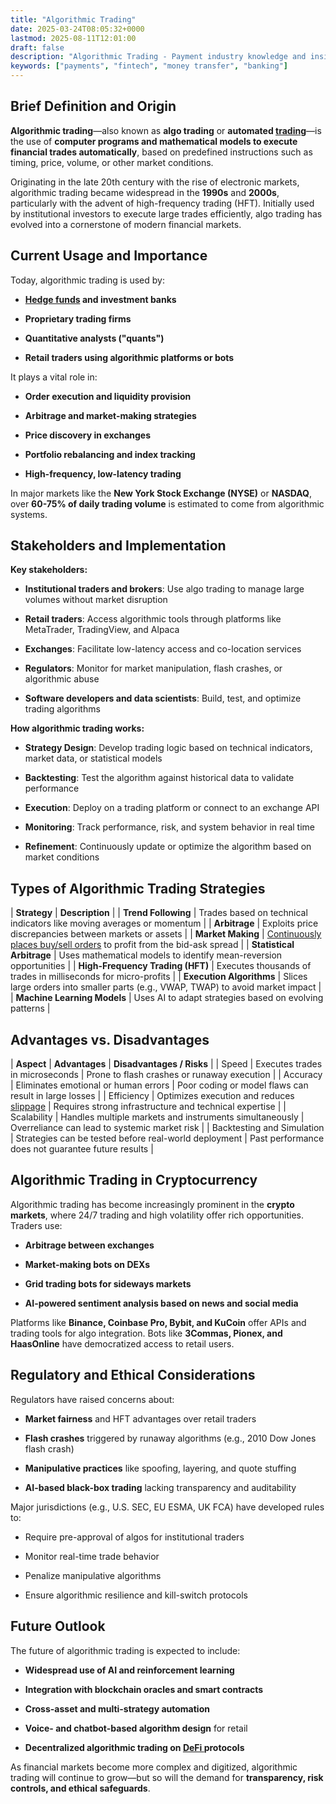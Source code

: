 ```yaml
---
title: "Algorithmic Trading"
date: 2025-03-24T08:05:32+0000
lastmod: 2025-08-11T12:01:00
draft: false
description: "Algorithmic Trading - Payment industry knowledge and insights"
keywords: ["payments", "fintech", "money transfer", "banking"]
---
```


## Brief Definition and Origin

**Algorithmic trading**—also known as **algo trading** or **automated [trading](https://faisalkhanllc.xyz/resources/payments-wiki/t/trading/)**—is the use of **computer programs and mathematical models to execute financial trades automatically**, based on predefined instructions such as timing, price, volume, or other market conditions.

Originating in the late 20th century with the rise of electronic markets, algorithmic trading became widespread in the **1990s** and **2000s**, particularly with the advent of high-frequency trading (HFT). Initially used by institutional investors to execute large trades efficiently, algo trading has evolved into a cornerstone of modern financial markets.

## Current Usage and Importance

Today, algorithmic trading is used by:

- **[Hedge funds](https://faisalkhanllc.xyz/resources/payments-wiki/h/hedge-fund/) and investment banks**

- **Proprietary trading firms**

- **Quantitative analysts ("quants")**

- **Retail traders using algorithmic platforms or bots**

It plays a vital role in:

- **Order execution and liquidity provision**

- **Arbitrage and market-making strategies**

- **Price discovery in exchanges**

- **Portfolio rebalancing and index tracking**

- **High-frequency, low-latency trading**

In major markets like the **New York Stock Exchange (NYSE)** or **NASDAQ**, over **60-75% of daily trading volume** is estimated to come from algorithmic systems.

## Stakeholders and Implementation

**Key stakeholders:**

- **Institutional traders and brokers**: Use algo trading to manage large volumes without market disruption

- **Retail traders**: Access algorithmic tools through platforms like MetaTrader, TradingView, and Alpaca

- **Exchanges**: Facilitate low-latency access and co-location services

- **Regulators**: Monitor for market manipulation, flash crashes, or algorithmic abuse

- **Software developers and data scientists**: Build, test, and optimize trading algorithms

**How algorithmic trading works:**

- **Strategy Design**: Develop trading logic based on technical indicators, market data, or statistical models

- **Backtesting**: Test the algorithm against historical data to validate performance

- **Execution**: Deploy on a trading platform or connect to an exchange API

- **Monitoring**: Track performance, risk, and system behavior in real time

- **Refinement**: Continuously update or optimize the algorithm based on market conditions

## Types of Algorithmic Trading Strategies

| ****Strategy**** | ****Description**** |
| **Trend Following** | Trades based on technical indicators like moving averages or momentum |
| **Arbitrage** | Exploits price discrepancies between markets or assets |
| **Market Making** | [Continuously places buy/sell orders](https://faisalkhanllc.xyz/resources/payments-wiki/a/automated-market-makers-amms/) to profit from the bid-ask spread |
| **Statistical Arbitrage** | Uses mathematical models to identify mean-reversion opportunities |
| **High-Frequency Trading (HFT)** | Executes thousands of trades in milliseconds for micro-profits |
| **Execution Algorithms** | Slices large orders into smaller parts (e.g., VWAP, TWAP) to avoid market impact |
| **Machine Learning Models** | Uses AI to adapt strategies based on evolving patterns |

## Advantages vs. Disadvantages

| ****Aspect**** | ****Advantages**** | ****Disadvantages / Risks**** |
| Speed | Executes trades in microseconds | Prone to flash crashes or runaway execution |
| Accuracy | Eliminates emotional or human errors | Poor coding or model flaws can result in large losses |
| Efficiency | Optimizes execution and reduces [slippage](https://faisalkhanllc.xyz/resources/payments-wiki/s/slippage/) | Requires strong infrastructure and technical expertise |
| Scalability | Handles multiple markets and instruments simultaneously | Overreliance can lead to systemic market risk |
| Backtesting and Simulation | Strategies can be tested before real-world deployment | Past performance does not guarantee future results |

## Algorithmic Trading in Cryptocurrency

Algorithmic trading has become increasingly prominent in the **crypto markets**, where 24/7 trading and high volatility offer rich opportunities. Traders use:

- **Arbitrage between exchanges**

- **Market-making bots on DEXs**

- **Grid trading bots for sideways markets**

- **AI-powered sentiment analysis based on news and social media**

Platforms like **Binance, Coinbase Pro, Bybit, and KuCoin** offer APIs and trading tools for algo integration. Bots like **3Commas, Pionex, and HaasOnline** have democratized access to retail users.

## Regulatory and Ethical Considerations

Regulators have raised concerns about:

- **Market fairness** and HFT advantages over retail traders

- **Flash crashes** triggered by runaway algorithms (e.g., 2010 Dow Jones flash crash)

- **Manipulative practices** like spoofing, layering, and quote stuffing

- **AI-based black-box trading** lacking transparency and auditability

Major jurisdictions (e.g., U.S. SEC, EU ESMA, UK FCA) have developed rules to:

- Require pre-approval of algos for institutional traders

- Monitor real-time trade behavior

- Penalize manipulative algorithms

- Ensure algorithmic resilience and kill-switch protocols

## Future Outlook

The future of algorithmic trading is expected to include:

- **Widespread use of AI and reinforcement learning**

- **Integration with blockchain oracles and smart contracts**

- **Cross-asset and multi-strategy automation**

- **Voice- and chatbot-based algorithm design** for retail

- **Decentralized algorithmic trading on [DeFi ](https://faisalkhanllc.xyz/resources/payments-wiki/d/decentralized-finance-defi/)protocols**

As financial markets become more complex and digitized, algorithmic trading will continue to grow—but so will the demand for **transparency, risk controls, and ethical safeguards**.
